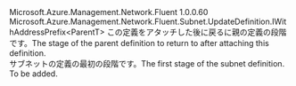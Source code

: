 <Type Name="IBlank&lt;ParentT&gt;" FullName="Microsoft.Azure.Management.Network.Fluent.Subnet.UpdateDefinition.IBlank&lt;ParentT&gt;">
  <TypeSignature Language="C#" Value="public interface IBlank&lt;ParentT&gt; : Microsoft.Azure.Management.Network.Fluent.Subnet.UpdateDefinition.IWithAddressPrefix&lt;ParentT&gt;" />
  <TypeSignature Language="ILAsm" Value=".class public interface auto ansi abstract IBlank`1&lt;ParentT&gt; implements class Microsoft.Azure.Management.Network.Fluent.Subnet.UpdateDefinition.IWithAddressPrefix`1&lt;!ParentT&gt;" />
  <TypeSignature Language="DocId" Value="T:Microsoft.Azure.Management.Network.Fluent.Subnet.UpdateDefinition.IBlank`1" />
  <TypeSignature Language="VB.NET" Value="Public Interface IBlank(Of ParentT)&#xA;Implements IWithAddressPrefix(Of ParentT)" />
  <TypeSignature Language="F#" Value="type IBlank&lt;'ParentT&gt; = interface&#xA;    interface IWithAddressPrefix&lt;'ParentT&gt;" />
  <AssemblyInfo>
    <AssemblyName>Microsoft.Azure.Management.Network.Fluent</AssemblyName>
    <AssemblyVersion>1.0.0.60</AssemblyVersion>
  </AssemblyInfo>
  <TypeParameters>
    <TypeParameter Name="ParentT" />
  </TypeParameters>
  <Interfaces>
    <Interface>
      <InterfaceName>Microsoft.Azure.Management.Network.Fluent.Subnet.UpdateDefinition.IWithAddressPrefix&lt;ParentT&gt;</InterfaceName>
    </Interface>
  </Interfaces>
  <Docs>
    <typeparam name="ParentT"><span data-ttu-id="0bf30-101">この定義をアタッチした後に戻るに親の定義の段階です。</span><span class="sxs-lookup"><span data-stu-id="0bf30-101">The stage of the parent definition to return to after attaching this definition.</span></span></typeparam>
    <summary>
            <span data-ttu-id="0bf30-102">サブネットの定義の最初の段階です。</span><span class="sxs-lookup"><span data-stu-id="0bf30-102">The first stage of the subnet definition.</span></span>
            </summary>
    <remarks>To be added.</remarks>
  </Docs>
  <Members />
</Type>